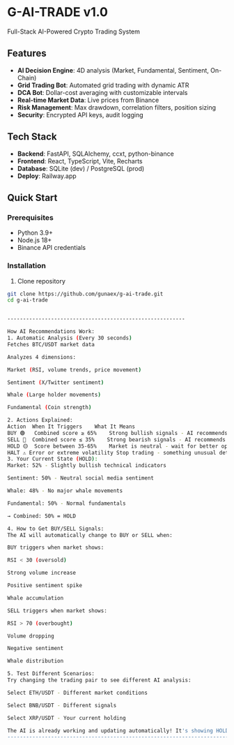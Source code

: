 # G-AI-TRADE v1.0

Full-Stack AI-Powered Crypto Trading System

## Features

- **AI Decision Engine**: 4D analysis (Market, Fundamental, Sentiment, On-Chain)
- **Grid Trading Bot**: Automated grid trading with dynamic ATR
- **DCA Bot**: Dollar-cost averaging with customizable intervals
- **Real-time Market Data**: Live prices from Binance
- **Risk Management**: Max drawdown, correlation filters, position sizing
- **Security**: Encrypted API keys, audit logging

## Tech Stack

- **Backend**: FastAPI, SQLAlchemy, ccxt, python-binance
- **Frontend**: React, TypeScript, Vite, Recharts
- **Database**: SQLite (dev) / PostgreSQL (prod)
- **Deploy**: Railway.app

## Quick Start

### Prerequisites
- Python 3.9+
- Node.js 18+
- Binance API credentials

### Installation

1. Clone repository
```bash
git clone https://github.com/gunaex/g-ai-trade.git
cd g-ai-trade


---------------------------------------------------------

How AI Recommendations Work:
1. Automatic Analysis (Every 30 seconds)
Fetches BTC/USDT market data

Analyzes 4 dimensions:

Market (RSI, volume trends, price movement)

Sentiment (X/Twitter sentiment)

Whale (Large holder movements)

Fundamental (Coin strength)

2. Actions Explained:
Action	When It Triggers	What It Means
BUY 🟢	Combined score ≥ 65%	Strong bullish signals - AI recommends buying
SELL 🔴	Combined score ≤ 35%	Strong bearish signals - AI recommends selling
HOLD 🟡	Score between 35-65%	Market is neutral - wait for better opportunity
HALT ⚠️	Error or extreme volatility	Stop trading - something unusual detected
3. Your Current State (HOLD):
Market: 52% - Slightly bullish technical indicators

Sentiment: 50% - Neutral social media sentiment

Whale: 48% - No major whale movements

Fundamental: 50% - Normal fundamentals

→ Combined: 50% = HOLD

4. How to Get BUY/SELL Signals:
The AI will automatically change to BUY or SELL when:

BUY triggers when market shows:

RSI < 30 (oversold)

Strong volume increase

Positive sentiment spike

Whale accumulation

SELL triggers when market shows:

RSI > 70 (overbought)

Volume dropping

Negative sentiment

Whale distribution

5. Test Different Scenarios:
Try changing the trading pair to see different AI analysis:

Select ETH/USDT - Different market conditions

Select BNB/USDT - Different signals

Select XRP/USDT - Your current holding

The AI is already working and updating automatically! It's showing HOLD because current market conditions for BTC are neutral.
-------------------------------------------------------------------------